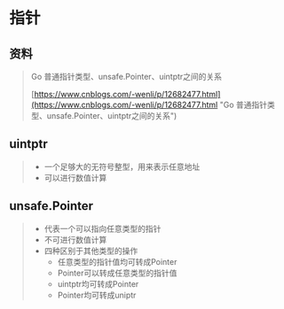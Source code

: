 # 指针

## 资料

> Go 普通指针类型、unsafe.Pointer、uintptr之间的关系
>
> [https://www.cnblogs.com/-wenli/p/12682477.html](https://www.cnblogs.com/-wenli/p/12682477.html "Go 普通指针类型、unsafe.Pointer、uintptr之间的关系")

## uintptr

> * 一个足够大的无符号整型，用来表示任意地址
> * 可以进行数值计算

## unsafe.Pointer

> * 代表一个可以指向任意类型的指针
> * 不可进行数值计算
> * 四种区别于其他类型的操作
>   * 任意类型的指针值均可转成Pointer
>   * Pointer可以转成任意类型的指针值
>   * uintptr均可转成Pointer
>   * Pointer均可转成uniptr



